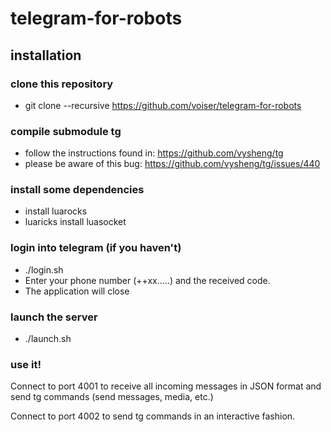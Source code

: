 # telegram-for-robots

## installation

### clone this repository

- git clone --recursive https://github.com/voiser/telegram-for-robots

### compile submodule tg

- follow the instructions found in: https://github.com/vysheng/tg
- please be aware of this bug: https://github.com/vysheng/tg/issues/440

### install some dependencies

- install luarocks
- luaricks install luasocket

### login into telegram (if you haven't)

- ./login.sh
- Enter your phone number (++xx.....) and the received code.
- The application will close

### launch the server

- ./launch.sh

### use it!

Connect to port 4001 to receive all incoming messages in JSON format and send tg commands (send messages, media, etc.)

Connect to port 4002 to send tg commands in an interactive fashion. 

